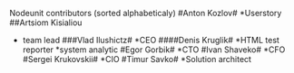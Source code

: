 Nodeunit contributors (sorted alphabeticaly)
#Anton Kozlov#
*Userstory
##Artsiom Kisialiou
* team lead
###Vlad Ilushictz#
*CEO
####Denis Kruglik#
*HTML test reporter
*system analytic
#Egor Gorbik#
*CTO
#Ivan Shaveko#
*CFO
#Sergei Krukovskii#
*CIO
#Timur Savko#
*Solution architect
